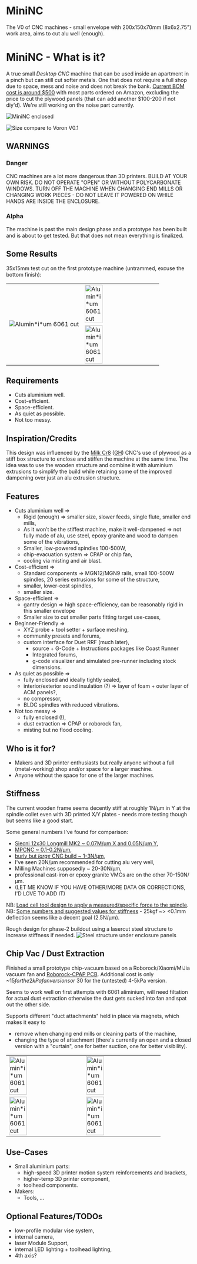 # MiniNC
The V0 of CNC machines - small envelope with 200x150x70mm (8x6x2.75") work area, aims to cut alu well (enough).

# MiniNC - What is it?
A true small _Desktop CNC_ machine that can be used inside an apartment in a pinch but can still cut softer metals. One that does not require a full shop due to space, mess and noise and does not break the bank. [Current BOM cost is around $500](https://github.com/thingsapart/mini_nc/blob/main/docs/MiniNC%20BOM%20-%20BOM.tsv) with most parts ordered on Amazon, excluding the price to cut the plywood panels (that can add another $100-200 if not diy'd). We're still working on the noise part currently.

![MiniNC enclosed](/docs/MiniNC_enclosed.jpg)

![Size compare to Voron V0.1](/docs/size_vs_v0.jpg)

## WARNINGS
### Danger
CNC machines are a lot more dangerous than 3D printers. BUILD AT YOUR OWN RISK. DO NOT OPERATE "OPEN" OR WITHOUT POLYCARBONATE WINDOWS. TURN OFF THE MACHINE WHEN CHANGING END MILLS OR CHANGING WORK PIECES - DO NOT LEAVE IT POWERED ON WHILE HANDS ARE INSIDE THE ENCLOSURE.
### Alpha
The machine is past the main design phase and a prototype has been built and is about to get tested. But that does not mean everything is finalized.

## Some Results

35x15mm test cut on the first prototype machine (untrammed, excuse the bottom finish):
<table style="border: 1px white; border-collapse: collapse;">
  <tr>
    <td rowspan=2>
      <img alt="Alumin*i*um 6061 cut" src="https://github.com/thingsapart/mini_nc/raw/main/docs/images/6061_1.jpg" />
    </td>
    <td>
      <img alt="Alumin*i*um 6061 cut" src="https://github.com/thingsapart/mini_nc/raw/main/docs/images/6061_2.jpg" height="50%"/>
    </td>
  </tr>
  <tr>
    <td><img alt="Alumin*i*um 6061 cut" src="https://github.com/thingsapart/mini_nc/raw/main/docs/images/6061_3.jpg" height="50%"/></td>
  </tr>
</table>

## Requirements
* Cuts aluminium well.
* Cost-efficient.
* Space-efficient.
* As quiet as possible.
* Not too messy.

## Inspiration/Credits
This design was influenced by the [Milk Cr8](https://www.milkcr8cnc.com) ([GH](https://github.com/Makers-On-Tap/milkcr8-cnc)) CNC's use of plywood as a stiff box structure to enclose and stiffen the machine at the same time. The idea was to use the wooden structure and combine it with aluminium extrusions to simplify the build while retaining some of the improved dampening over just an alu extrusion structure.

## Features
* Cuts aluminium well =>
   * Rigid (enough) => smaller size, slower feeds, single flute, smaller end mills,
   * As it won’t be the stiffest machine, make it well-dampened => not fully made of alu, use steel, epoxy granite and wood to dampen some of the vibrations,
   * Smaller, low-powered spindles 100-500W,
   * chip-evacuation system => CPAP or chip fan,
   * cooling via misting and air blast.
* Cost-efficient =>
   * Standard components => MGN12/MGN9 rails, small 100-500W spindles, 20 series extrusions for some of the structure,
   * smaller, lower-cost spindles,
   * smaller size.
* Space-efficient =>
   * gantry design => high space-efficiency, can be reasonably rigid in this smaller envelope
   * Smaller size to cut smaller parts fitting target use-cases,
* Beginner-Friendly =>
   * XYZ probe + tool setter + surface meshing,
   * community presets and forums,
   * custom interface for Duet RRF (much later),
      * source  + G-Code + Instructions packages like Coast Runner
      * Integrated forums,
      * g-code visualizer and simulated pre-runner including stock dimensions.
* As quiet as possible =>
   * fully enclosed and ideally tightly sealed,
   * interior/exterior sound insulation (?) => layer of foam + outer layer of ACM panels?,
   * no compressor,
   * BLDC spindles with reduced vibrations.
* Not too messy =>
   * fully enclosed (!),
   * dust extraction => CPAP or roborock fan,
   * misting but no flood cooling.

## Who is it for?
* Makers and 3D printer enthusiasts but really anyone without a full (metal-working) shop and/or space for a larger machine.
* Anyone without the space for one of the larger machines.

## Stiffness

The current wooden frame seems decently stiff at roughly 1N/&micro;m in Y at the spindle collet even with 3D printed X/Y plates - needs more testing though but seems like a good start.

Some general numbers I've found for comparison:
* [Siecni 12x30 Longmill MK2 ~ 0.07M/&micro;m X and 0.05N/&micro;m Y](https://sienci.com/wp-content/uploads/2022/09/Stiffness-Rating-with-Commentary.pdf),
* [MPCNC ~ 0.1-0.2N/&micro;m](https://forum.v1e.com/t/deflection-measurement/37968/34),
* [burly but _large_ CNC build ~ 1-3N/&micro;m](https://www.mycncuk.com/threads/7155-stiffness-measurements-cnc-mk3),
* I've seen 20N/&micro;m recommended for cutting alu very well,
* Milling Machines supposedly ~ 20-30N/&micro;m,
* professional cast-iron or epoxy granite VMCs are on the other 70-150N/&micro;m.
* (LET ME KNOW IF YOU HAVE OTHER/MORE DATA OR CORRECTIONS, I'D LOVE TO ADD IT)
  
NB: [Load cell tool design to apply a measured/specific force to the spindle](https://www.printables.com/model/473947-xy-forcing-mechanism-for-cnc-router-diagnostics).
NB: [Some numbers and suggested values for stiffness](https://www.cnczone.com/forums/uncategorised-metalworking-machines/378098-cnc-2.html?s=0ac995351d1eec0bfeb15a12f1eecd70) - 25kgf ~> <0.1mm deflection seems like a decent goal (2.5N/&micro;m).

Rough design for phase-2 buildout using a lasercut steel structure to increase stiffness if needed. 
![Steel structure under enclosure panels](/docs/MiniNC_steel.jpg)

## Chip Vac / Dust Extraction

Finished a small prototype chip-vacuum based on a Roborock/Xiaomi/MiJia vacuum fan and [Roborock-CPAP PCB](https://github.com/condottab/Roborock-CPAP). Additional cost is only ~$15 for the 2kPa fan versions or ~$30 for the (untested) 4-5kPa version.

Seems to work well on first attempts with 6061 aliminium, will need filtation for actual dust extraction otherwise the dust gets sucked into fan and spat out the other side.

Supports different "duct attachments" held in place via magnets, which makes it easy to
* remove when changing end mills or cleaning parts of the machine,
* changing the type of attachment (there's currently an open and a closed version with a "curtain", one for better suction, one for better visibility).

<table style="border: 1px white; border-collapse: collapse;">
  <tr>
    <td>
      <img alt="Alumin*i*um 6061 cut" src="https://github.com/thingsapart/mini_nc/raw/main/docs/images/chip_vac.jpg" height="50%"/>
    </td>
    <td>
      <img alt="Alumin*i*um 6061 cut" src="https://github.com/thingsapart/mini_nc/raw/main/docs/images/chip_vac2.jpg" height="50%"/>
    </td>
  </tr>
  <tr>
    <td><img alt="Alumin*i*um 6061 cut" src="https://github.com/thingsapart/mini_nc/raw/main/docs/images/chip_vac_open.jpg" height="50%"/></td>
    <td><img alt="Alumin*i*um 6061 cut" src="https://github.com/thingsapart/mini_nc/raw/main/docs/images/chip_vac_closed.jpg" height="50%"/></td>
  </tr>
</table>


## Use-Cases
* Small aluminium parts:
   * high-speed 3D printer motion system reinforcements and brackets,
   * higher-temp 3D printer component,
   * toolhead components.
* Makers:
   * Tools, …

## Optional Features/TODOs
* low-profile modular vise system,
* internal camera,
* laser Module Support,
* internal LED lighting + toolhead lighting,
* 4th axis?
